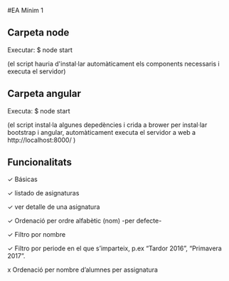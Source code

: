 #EA Mínim 1

## Carpeta node

Executar: $ node start

(el script hauria d'instal·lar automàticament els components necessaris i executa el servidor)

## Carpeta angular

Executa: $ node start

(el script instal·la algunes depedències i crida a brower per instal·lar bootstrap i angular, automàticament executa el servidor a web a http://localhost:8000/ )

## Funcionalitats

✓ Básicas

✓ listado de asignaturas 

✓ ver detalle de una asignatura 

✓ Ordenació per ordre alfabètic (nom) -per defecte-

✓ Filtro por nombre

✓ Filtro por periode en el que s’imparteix, p.ex “Tardor 2016”, “Primavera 2017”.

x  Ordenació per nombre d’alumnes per assignatura

